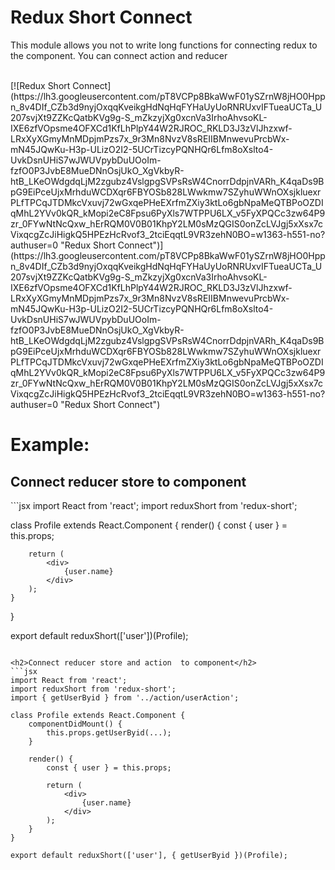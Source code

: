 <h1>Redux Short Connect</h1>

<p>This module allows you not to write long functions for connecting redux to the component. You can connect action and reducer</p>

<br/>
[![Redux Short Connect](https://lh3.googleusercontent.com/pT8VCPp8BkaWwF01ySZrnW8jHO0Hppn_8v4DIf_CZb3d9nyjOxqqKveikgHdNqHqFYHaUyUoRNRUxvIFTueaUCTa_U207svjXt9ZZKcQatbKVg9g-S_mZkzyjXg0xcnVa3IrhoAhvsoKL-IXE6zfVOpsme4OFXCd1KfLhPlpY44W2RJROC_RKLD3J3zVlJhzxwf-LRxXyXGmyMnMDpjmPzs7x_9r3Mn8NvzV8sREIIBMnwevuPrcbWx-mN45JQwKu-H3p-ULizO2I2-5UCrTizcyPQNHQr6Lfm8oXslto4-UvkDsnUHiS7wJWUVpybDuUOoIm-fzfO0P3JvbE8MueDNnOsjUkO_XgVkbyR-htB_LKeOWdgdqLjM2zgubz4VslgpgSVPsRsW4CnorrDdpjnVARh_K4qaDs9BpG9EiPceUjxMrhduWCDXqr6FBYOSb828LWwkmw7SZyhuWWnOXsjkluexrPLfTPCqJTDMkcVxuvj72wGxqePHeEXrfmZXiy3ktLo6gbNpaMeQTBPoOZDIqMhL2YVv0kQR_kMopi2eC8Fpsu6PyXls7WTPPU6LX_v5FyXPQCc3zw64P9zr_0FYwNtNcQxw_hErRQM0V0B01KhpY2LM0sMzQGIS0onZcLVJgj5xXsx7cVixqcgZcJiHigkQ5HPEzHcRvof3_2tciEqqtL9VR3zehN0BO=w1363-h551-no?authuser=0 "Redux Short Connect")](https://lh3.googleusercontent.com/pT8VCPp8BkaWwF01ySZrnW8jHO0Hppn_8v4DIf_CZb3d9nyjOxqqKveikgHdNqHqFYHaUyUoRNRUxvIFTueaUCTa_U207svjXt9ZZKcQatbKVg9g-S_mZkzyjXg0xcnVa3IrhoAhvsoKL-IXE6zfVOpsme4OFXCd1KfLhPlpY44W2RJROC_RKLD3J3zVlJhzxwf-LRxXyXGmyMnMDpjmPzs7x_9r3Mn8NvzV8sREIIBMnwevuPrcbWx-mN45JQwKu-H3p-ULizO2I2-5UCrTizcyPQNHQr6Lfm8oXslto4-UvkDsnUHiS7wJWUVpybDuUOoIm-fzfO0P3JvbE8MueDNnOsjUkO_XgVkbyR-htB_LKeOWdgdqLjM2zgubz4VslgpgSVPsRsW4CnorrDdpjnVARh_K4qaDs9BpG9EiPceUjxMrhduWCDXqr6FBYOSb828LWwkmw7SZyhuWWnOXsjkluexrPLfTPCqJTDMkcVxuvj72wGxqePHeEXrfmZXiy3ktLo6gbNpaMeQTBPoOZDIqMhL2YVv0kQR_kMopi2eC8Fpsu6PyXls7WTPPU6LX_v5FyXPQCc3zw64P9zr_0FYwNtNcQxw_hErRQM0V0B01KhpY2LM0sMzQGIS0onZcLVJgj5xXsx7cVixqcgZcJiHigkQ5HPEzHcRvof3_2tciEqqtL9VR3zehN0BO=w1363-h551-no?authuser=0 "Redux Short Connect")
<br/>

# Example:


<h2>Connect reducer store to component</h2>
```jsx
import React from 'react';
import reduxShort from 'redux-short';

class Profile extends React.Component {
	render() {
		const { user } = this.props;

		return (
			<div>
				{user.name}
			</div>
		);
	}
}

export default reduxShort(['user'])(Profile);
```

<h2>Connect reducer store and action  to component</h2>
```jsx
import React from 'react';
import reduxShort from 'redux-short';
import { getUserByid } from '../action/userAction';

class Profile extends React.Component {
	componentDidMount() {
		this.props.getUserByid(...);
	}
	
	render() {
		const { user } = this.props;

		return (
			<div>
				{user.name}
			</div>
		);
	}
}

export default reduxShort(['user'], { getUserByid })(Profile);
```